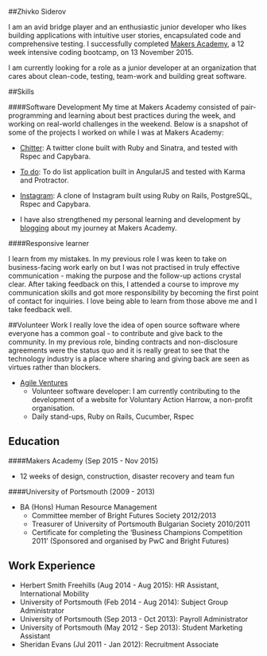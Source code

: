 ##Zhivko Siderov

I am an avid bridge player and an enthusiastic junior developer who likes building applications with intuitive user stories, encapsulated code and comprehensive testing. I successfully completed <a href="http://www.makersacademy.com" target="_blank">Makers Academy</a>, a 12 week intensive coding bootcamp, on 13 November 2015.

I am currently looking for a role as a junior developer at an organization that cares about clean-code, testing, team-work and building great software.

##Skills

####Software Development
My time at Makers Academy consisted of pair-programming and learning about best practices during the week, and working on real-world challenges in the weekend. Below is a snapshot of some of the projects I worked on while I was at Makers Academy:

* <a href="https://github.com/zsid/chitter-challenge" target="_blank">Chitter</a>: A twitter clone built with Ruby and Sinatra, and tested with Rspec and Capybara.

* <a href="https://github.com/zsid/todo_challenge" target="_blank">To do</a>: To do list application built in AngularJS and tested with Karma and Protractor.

* <a href="https://github.com/zsid/instagram-challenge" target="_blank">Instagram</a>: A clone of Instagram built using Ruby on Rails, PostgreSQL, Rspec and Capybara.

* I have also strengthened my personal learning and development by <a href="http://zsid.github.io" target="_blank">blogging</a> about my journey at Makers Academy.

####Responsive learner

I learn from my mistakes. In my previous role I was keen to take on business-facing work early on but I was not practised in truly effective communication - making the purpose and the follow-up actions crystal clear. After taking feedback on this, I attended a course to improve my communication skills and got more responsibility by becoming the first point of contact for inquiries. I love being able to learn from those above me and I take feedback well.

##Volunteer Work
I really love the idea of open source software where everyone has a common goal - to contribute and give back to the community. In my previous role, binding contracts and non-disclosure agreements were the status quo and it is really great to see that the technology industry is a place where sharing and giving back are seen as virtues rather than blockers.

* <a href="http://www.agileventures.org/" target="_blank">Agile Ventures</a>
  * Volunteer software developer: I am currently contributing to the development of a website for Voluntary Action Harrow, a non-profit organisation.
  * Daily stand-ups, Ruby on Rails, Cucumber, Rspec

## Education

####Makers Academy (Sep 2015 - Nov 2015)
* 12 weeks of design, construction, disaster recovery and team fun

####University of Portsmouth (2009 - 2013)
* BA (Hons) Human Resource Management
  * Committee member of Bright Futures Society 2012/2013
  * Treasurer of University of Portsmouth Bulgarian Society 2010/2011
  * Certificate for completing the ‘Business Champions Competition 2011’ (Sponsored and organised
  by PwC and Bright Futures)

## Work Experience

* Herbert Smith Freehills (Aug 2014 - Aug 2015): HR Assistant, International Mobility
* University of Portsmouth (Feb 2014 - Aug 2014): Subject Group Administrator
* University of Portsmouth (Sep 2013 - Oct 2013): Payroll Administrator
* University of Portsmouth (May 2012 - Sep 2013): Student Marketing Assistant
* Sheridan Evans (Jul 2011 - Jan 2012): Recruitment Associate
